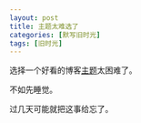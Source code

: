 ```yaml
---
layout: post
title: 主题太难选了
categories: [默写旧时光]
tags: [旧时光]
---
```


选择一个好看的博客[主题](https://themes.gohugo.io/)太困难了。

不如先睡觉。

过几天可能就把这事给忘了。